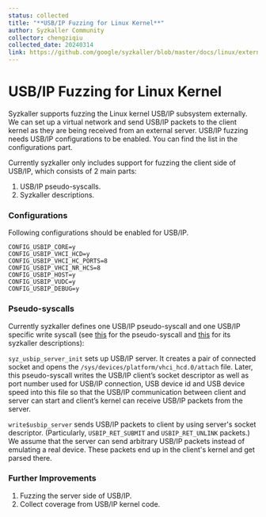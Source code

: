 ```yaml
---
status: collected
title: "**USB/IP Fuzzing for Linux Kernel**"
author: Syzkaller Community
collector: chengziqiu
collected_date: 20240314
link: https://github.com/google/syzkaller/blob/master/docs/linux/external_fuzzing_usbip.md
---
```


# **USB/IP Fuzzing for Linux Kernel**

Syzkaller supports fuzzing the Linux kernel USB/IP subsystem externally. We can set up a virtual network and send USB/IP packets to the client kernel as they are being received from an external server.
USB/IP fuzzing needs USB/IP configurations to be enabled. You can find the list in the configurations part.

Currently syzkaller only includes support for fuzzing the client side of USB/IP, which consists of 2 main parts:

1. USB/IP pseudo-syscalls.
2. Syzkaller descriptions.

### **Configurations**

Following configurations should be enabled for USB/IP.

```
CONFIG_USBIP_CORE=y
CONFIG_USBIP_VHCI_HCD=y
CONFIG_USBIP_VHCI_HC_PORTS=8
CONFIG_USBIP_VHCI_NR_HCS=8
CONFIG_USBIP_HOST=y
CONFIG_USBIP_VUDC=y
CONFIG_USBIP_DEBUG=y
```

### **Pseudo-syscalls**

Currently syzkaller defines one USB/IP pseudo-syscall and one USB/IP specific write syscall (see [this](/executor/common_linux.h) for the pseudo-syscall and [this](/sys/linux/usbip.txt) for its syzkaller descriptions):

`syz_usbip_server_init` sets up USB/IP server. It creates a pair of connected socket and opens the `/sys/devices/platform/vhci_hcd.0/attach` file. Later, this pseudo-syscall writes the USB/IP client’s socket descriptor as well as port number used for USB/IP connection, USB device id and USB device speed into this file so that the USB/IP communication between client and server can start and client’s kernel can receive USB/IP packets from the server.

`write$usbip_server` sends USB/IP packets to client by using server's socket descriptor. (Particularly, `USBIP_RET_SUBMIT` and `USBIP_RET_UNLINK` packets.) We assume that the server can send arbitrary USB/IP packets instead of emulating a real device. These packets end up in the client's kernel and get parsed there.

### **Further Improvements**

1. Fuzzing the server side of USB/IP.
2. Collect coverage from USB/IP kernel code.
